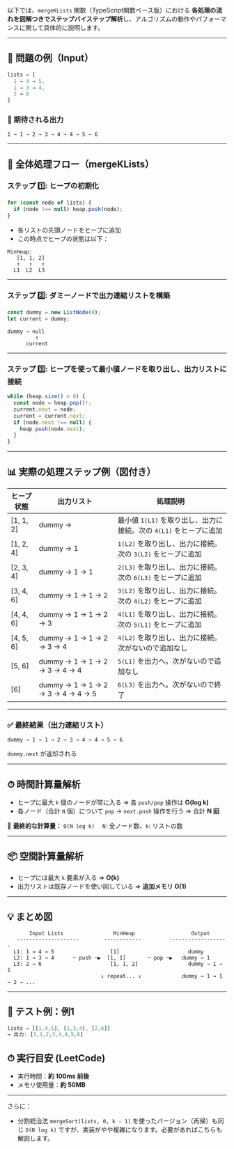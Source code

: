 以下では、`mergeKLists` 関数（TypeScript関数ベース版）における **各処理の流れを図解つきでステップバイステップ解析**し、アルゴリズムの動作やパフォーマンスに関して具体的に説明します。

---

## 🧩 問題の例（Input）

```ts
lists = [
  1 → 4 → 5,
  1 → 3 → 4,
  2 → 6
]
```

### 🔄 期待される出力

```
1 → 1 → 2 → 3 → 4 → 4 → 5 → 6
```

---

## 🧠 全体処理フロー（mergeKLists）

### ステップ 1️⃣: ヒープの初期化

```ts
for (const node of lists) {
  if (node !== null) heap.push(node);
}
```

* 各リストの先頭ノードをヒープに追加
* この時点でヒープの状態は以下：

```
MinHeap:
   [1, 1, 2]
   ↑   ↑   ↑
  L1  L2  L3
```

---

### ステップ 2️⃣: ダミーノードで出力連結リストを構築

```ts
const dummy = new ListNode(0);
let current = dummy;
```

```
dummy → null
         ↑
      current
```

---

### ステップ 3️⃣: ヒープを使って最小値ノードを取り出し、出力リストに接続

```ts
while (heap.size() > 0) {
  const node = heap.pop()!;
  current.next = node;
  current = current.next;
  if (node.next !== null) {
    heap.push(node.next);
  }
}
```

---

## 📊 実際の処理ステップ例（図付き）

| ヒープ状態      | 出力リスト                             | 処理説明                                       |
| ---------- | --------------------------------- | ------------------------------------------ |
| \[1, 1, 2] | dummy →                           | 最小値 `1(L1)` を取り出し、出力に接続。次の `4(L1)` をヒープに追加 |
| \[1, 2, 4] | dummy → 1                         | `1(L2)` を取り出し、出力に接続。次の `3(L2)` をヒープに追加     |
| \[2, 3, 4] | dummy → 1 → 1                     | `2(L3)` を取り出し、出力に接続。次の `6(L3)` をヒープに追加     |
| \[3, 4, 6] | dummy → 1 → 1 → 2                 | `3(L2)` を取り出し、出力に接続。次の `4(L2)` をヒープに追加     |
| \[4, 4, 6] | dummy → 1 → 1 → 2 → 3             | `4(L1)` を取り出し、出力に接続。次の `5(L1)` をヒープに追加     |
| \[4, 5, 6] | dummy → 1 → 1 → 2 → 3 → 4         | `4(L2)` を取り出し、出力に接続。次がないので追加なし             |
| \[5, 6]    | dummy → 1 → 1 → 2 → 3 → 4 → 4     | `5(L1)` を出力へ。次がないので追加なし                    |
| \[6]       | dummy → 1 → 1 → 2 → 3 → 4 → 4 → 5 | `6(L3)` を出力へ。次がないので終了                      |

---

### ✅ 最終結果（出力連結リスト）

```
dummy → 1 → 1 → 2 → 3 → 4 → 4 → 5 → 6
```

`dummy.next` が返却される

---

## ⏱ 時間計算量解析

* ヒープに最大 `k` 個のノードが常に入る ⇒ 各 `push/pop` 操作は **O(log k)**
* 各ノード（合計 `N` 個）について `pop` → `next.push` 操作を行う ⇒ 合計 **N 回**

📌 **最終的な計算量：** `O(N log k)`
　`N`: 全ノード数、`k`: リストの数

---

## 📦 空間計算量解析

* ヒープには最大 `k` 要素が入る ⇒ **O(k)**
* 出力リストは既存ノードを使い回している ⇒ **追加メモリ O(1)**

---

## 💡 まとめ図

```
       Input Lists                MinHeap                  Output
   --------------------        ------------         -------------------
  L1: 1 → 4 → 5                  [1]                      dummy
  L2: 1 → 3 → 4      ─ push ─▶  [1, 1]       ─ pop ─▶   dummy → 1
  L3: 2 → 6                      [1, 1, 2]                dummy → 1 → 1
                              ↓ repeat... ↓             dummy → 1 → 1 → 2 → ...
```

---

## 🧪 テスト例：例1

```ts
lists = [[1,4,5], [1,3,4], [2,6]]
→ 出力: [1,1,2,3,4,4,5,6]
```

## ⏱ 実行目安 (LeetCode)

* 実行時間：**約 100ms 前後**
* メモリ使用量：**約 50MB**

---

さらに：

* 分割統治法 `mergeSort(lists, 0, k - 1)` を使ったバージョン（再帰）も同じ `O(N log k)` ですが、実装がやや複雑になります。必要があればこちらも解説します。
